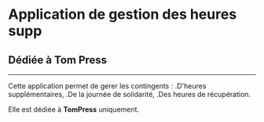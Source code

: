 # Application de gestion des heures supp
## Dédiée à Tom Press
---
Cette application permet de gerer les contingents :
.D'heures supplémentaires,
.De la journée de solidarité,
.Des heures de récupération.

Elle est dédiée à **TomPress** uniquement.

